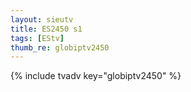 ```yaml
--- 
layout: sieutv
title: ES2450 s1
tags: [EStv]
thumb_re: globiptv2450
---
```

{% include tvadv key="globiptv2450" %} 
